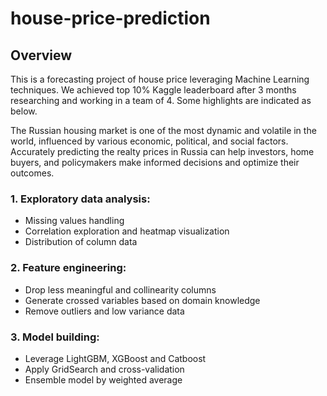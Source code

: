 # house-price-prediction

## Overview
This is a forecasting project of house price leveraging Machine Learning techniques. We achieved top 10% Kaggle leaderboard after 3 months researching and working in a team of 4. Some highlights are indicated as below.

The Russian housing market is one of the most dynamic and volatile in the world, influenced by various economic, political, and social factors. Accurately predicting the realty prices in Russia can help investors, home buyers, and policymakers make informed decisions and optimize their outcomes. 

### 1. Exploratory data analysis:
- Missing values handling
- Correlation exploration and heatmap visualization
- Distribution of column data

### 2. Feature engineering:
- Drop less meaningful and collinearity columns
- Generate crossed variables based on domain knowledge
- Remove outliers and low variance data

### 3. Model building:
- Leverage LightGBM, XGBoost and Catboost  
- Apply GridSearch and cross-validation
- Ensemble model by weighted average